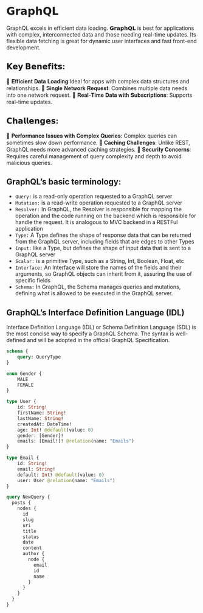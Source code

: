 # 𝗚𝗿𝗮𝗽𝗵𝗤𝗟
GraphQL excels in efficient data loading. 𝗚𝗿𝗮𝗽𝗵𝗤𝗟 is best for applications with complex, interconnected data and those needing real-time updates. Its flexible data fetching is great for dynamic user interfaces and fast front-end development.

## 𝗞𝗲𝘆 𝗕𝗲𝗻𝗲𝗳𝗶𝘁𝘀: 
🔷 𝐄𝐟𝐟𝐢𝐜𝐢𝐞𝐧𝐭 𝐃𝐚𝐭𝐚 𝐋𝐨𝐚𝐝𝐢𝐧𝐠:Ideal for apps with complex data structures and relationships.
🔷 𝐒𝐢𝐧𝐠𝐥𝐞 𝐍𝐞𝐭𝐰𝐨𝐫𝐤 𝐑𝐞𝐪𝐮𝐞𝐬𝐭: Combines multiple data needs into one network request.
🔷 𝐑𝐞𝐚𝐥-𝐓𝐢𝐦𝐞 𝐃𝐚𝐭𝐚 𝐰𝐢𝐭𝐡 𝐒𝐮𝐛𝐬𝐜𝐫𝐢𝐩𝐭𝐢𝐨𝐧𝐬: Supports real-time updates.

## 𝗖𝗵𝗮𝗹𝗹𝗲𝗻𝗴𝗲𝘀: 
🔶 𝐏𝐞𝐫𝐟𝐨𝐫𝐦𝐚𝐧𝐜𝐞 𝐈𝐬𝐬𝐮𝐞𝐬 𝐰𝐢𝐭𝐡 𝐂𝐨𝐦𝐩𝐥𝐞𝐱 𝐐𝐮𝐞𝐫𝐢𝐞𝐬:  Complex queries can sometimes slow down performance.
🔶 𝐂𝐚𝐜𝐡𝐢𝐧𝐠 𝐂𝐡𝐚𝐥𝐥𝐞𝐧𝐠𝐞𝐬: Unlike REST, GraphQL needs more advanced caching strategies.
🔶 𝐒𝐞𝐜𝐮𝐫𝐢𝐭𝐲 𝐂𝐨𝐧𝐜𝐞𝐫𝐧𝐬: Requires careful management of query complexity and depth to avoid malicious queries.

## GraphQL’s basic terminology:

- `Query:` is a read-only operation requested to a GraphQL server
- `Mutation:` is a read-write operation requested to a GraphQL server
- `Resolver:` In GraphQL, the Resolver is responsible for mapping the operation and the code running on the backend which is responsible for handle the request. It is analogous to MVC backend in a RESTFul application
- `Type:` A Type defines the shape of response data that can be returned from the GraphQL server, including fields that are edges to other Types
- `Input:` like a Type, but defines the shape of input data that is sent to a GraphQL server
- `Scalar:` is a primitive Type, such as a String, Int, Boolean, Float, etc
- `Interface:` An Interface will store the names of the fields and their arguments, so GraphQL objects can inherit from it, assuring the use of specific fields
- `Schema:` In GraphQL, the Schema manages queries and mutations, defining what is allowed to be executed in the GraphQL server.

## GraphQL’s Interface Definition Language (IDL)

Interface Definition Language (IDL) or Schema Definition Language (SDL) is the most concise way to specify a GraphQL Schema. The syntax is well-defined and will be adopted in the official GraphQL Specification.

```graphql
schema {
    query: QueryType
}

enum Gender {
    MALE
    FEMALE
}

type User {
    id: String!
    firstName: String!
    lastName: String!
    createdAt: DateTime!
    age: Int! @default(value: 0)
    gender: [Gender]!
    emails: [Email!]! @relation(name: "Emails")
}

type Email {
    id: String!
    email: String!
    default: Int! @default(value: 0)
    user: User @relation(name: "Emails")
}

query NewQuery {
  posts {
    nodes {
      id
      slug
      uri
      title
      status
      date
      content
      author {
        node {
          email
          id
          name
        }
      }
    }
  }
}
```